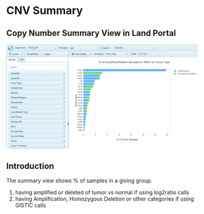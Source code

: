 # CNV Summary

## Copy Number Summary View in Land Portal

![LandPortal_login_png](../../images/CNVSummary.png)

## Introduction
The summary view shows % of samples in a giving group.
1. having amplified or deleted of tumor vs normal if using log2ratio calls
2. having Amplification, Homozygous Deletion or other categories if using GISTIC calls
